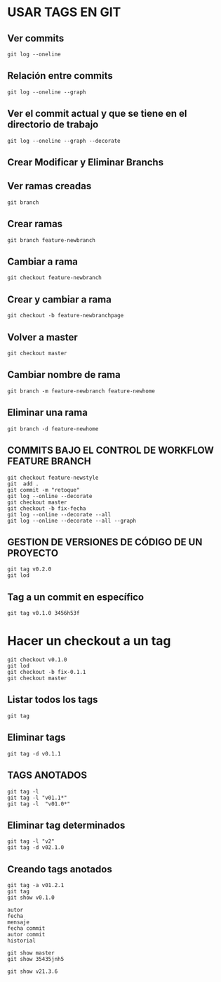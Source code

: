 # USAR TAGS EN GIT

 ## Ver commits
 ```
 git log --oneline
 ```

 ## Relación entre commits
 ```
 git log --oneline --graph
 ```

 ## Ver el commit actual y que se tiene en el directorio de trabajo
 ```
 git log --oneline --graph --decorate
 ```
 ## Crear Modificar y Eliminar Branchs

 ## Ver ramas creadas
 ```
 git branch
 ```

 ## Crear ramas
 ```
 git branch feature-newbranch
 ```

 ## Cambiar a rama
 ```
 git checkout feature-newbranch
 ```

 ## Crear y cambiar a rama
 ```
 git checkout -b feature-newbranchpage 
 ```
 ## Volver a master 
 ```
 git checkout master 
 ```

 ## Cambiar nombre de rama
 ```
 git branch -m feature-newbranch feature-newhome
 ```
 ## Eliminar una rama
 ```
 git branch -d feature-newhome
 ```
 ## COMMITS BAJO EL CONTROL DE WORKFLOW FEATURE BRANCH
 ```
 git checkout feature-newstyle
 git  add .
 git commit -m "retoque"
 git log --online --decorate 
 git checkout master 
 git checkout -b fix-fecha
 git log --online --decorate --all
 git log --online --decorate --all --graph
 ```
 ## GESTION DE VERSIONES DE CÓDIGO DE UN PROYECTO
 ```
 git tag v0.2.0
 git lod
 ```
 ## Tag a un commit en específico
 ```
 git tag v0.1.0 3456h53f
 ```
 # Hacer un checkout a un tag
 ```
 git checkout v0.1.0
 git lod
 git checkout -b fix-0.1.1
 git checkout master
 ```
 ## Listar todos los tags
 ```
 git tag 
 ```
 ## Eliminar tags
 ```
 git tag -d v0.1.1
 ```
 ## TAGS ANOTADOS
 ```
 git tag -l
 git tag -l "v01.1*"
 git tag -l  "v01.0*"
 ```

 ## Eliminar tag determinados
 ```
 git tag -l "v2"
 git tag -d v02.1.0
 ```
 ## Creando tags anotados
 ```
 git tag -a v01.2.1
 git tag
 git show v0.1.0
 
 autor
 fecha
 mensaje
 fecha commit
 autor commit
 historial
 ```
 ```
 git show master
 git show 35435jnh5

 git show v21.3.6
 ```

